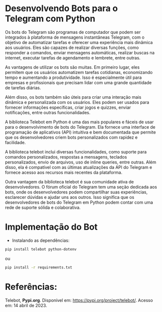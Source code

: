 # Desenvolvendo Bots para o Telegram com Python

Os bots do Telegram são programas de computador que podem ser integrados à plataforma de mensagens instantâneas Telegram, com o objetivo de automatizar tarefas e oferecer uma experiência mais dinâmica aos usuários. Eles são capazes de realizar diversas funções, como responder a comandos, enviar mensagens automáticas, realizar buscas na internet, executar tarefas de agendamento e lembrete, entre outras.

As vantagens de utilizar os bots são muitas. Em primeiro lugar, eles permitem que os usuários automatizem tarefas cotidianas, economizando tempo e aumentando a produtividade. Isso é especialmente útil para empresas e profissionais que precisam lidar com uma grande quantidade de tarefas diárias.

Além disso, os bots também são úteis para criar uma interação mais dinâmica e personalizada com os usuários. Eles podem ser usados para fornecer informações específicas, criar jogos e quizzes, enviar notificações, entre outras funcionalidades.

A biblioteca Telebot em Python é uma das mais populares e fáceis de usar para o desenvolvimento de bots do Telegram. Ela fornece uma interface de programação de aplicativos (API) intuitiva e bem documentada que permite que os desenvolvedores criem bots personalizados com rapidez e facilidade.

A biblioteca telebot inclui diversas funcionalidades, como suporte para comandos personalizados, respostas a mensagens, teclados personalizados, envio de arquivos, uso de inline queries, entre outras. Além disso, ela é compatível com as últimas atualizações da API do Telegram e fornece acesso aos recursos mais recentes da plataforma.

Outra vantagem da biblioteca telebot é sua comunidade ativa de desenvolvedores. O fórum oficial do Telegram tem uma seção dedicada aos bots, onde os desenvolvedores podem compartilhar suas experiências, esclarecer dúvidas e ajudar uns aos outros. Isso significa que os desenvolvedores de bots do Telegram em Python podem contar com uma rede de suporte sólida e colaborativa.

# Implementação do Bot

- Instalando as dependências:

```bash
pip install telebot python-dotenv
```

ou 

```bash
pip install -r requirements.txt
```

# Referências:

Telebot, **Pypi.org**. Disponível em: <https://pypi.org/project/telebot/>. Acesso em: 14 abril de 2023.